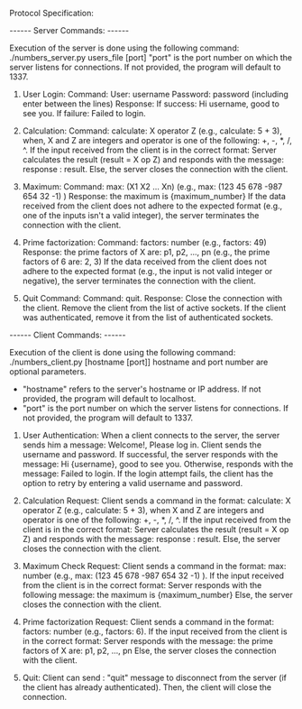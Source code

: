 Protocol Specification:

------ Server Commands: ------

Execution of the server is done using the following command:
./numbers_server.py users_file [port]
"port" is the port number on which the server listens for connections. If not provided, the program will default to 1337.

1. User Login: Command: User: username Password: password (including enter between the lines)
   Response: If success: Hi username, good to see you. If failure: Failed to login.

2. Calculation:
   Command: calculate: X operator Z (e.g., calculate: 5 + 3),
   when, X and Z are integers and operator is one of the following: +, -, \*, /, ^.
   If the input received from the client is in the correct format:
   Server calculates the result (result = X op Z) and responds with the message: response : result. Else, the server closes the connection with the client.

3. Maximum:
   Command: max: (X1 X2 ... Xn) (e.g., max: (123 45 678 -987 654 32 -1) )
   Response: the maximum is {maximum_number}
   If the data received from the client does not adhere to the expected format (e.g., one of the inputs isn't a valid integer), the server terminates the connection with the client.

4. Prime factorization:
   Command: factors: number (e.g., factors: 49)
   Response: the prime factors of X are: p1, p2, ..., pn (e.g., the prime factors of 6 are: 2, 3)
   If the data received from the client does not adhere to the expected format (e.g., the input is not valid integer or negative), the server terminates the connection with the client.

5. Quit Command:
   Command: quit. Response: Close the connection with the client. Remove the client from the list of active sockets. If the client was authenticated, remove it from the list of authenticated sockets.

------ Client Commands: ------

Execution of the client is done using the following command: ./numbers_client.py [hostname [port]]
hostname and port number are optional parameters.

- "hostname" refers to the server's hostname or IP address. If not provided, the program will default to localhost.
- "port" is the port number on which the server listens for connections. If not provided, the program will default to 1337.

1. User Authentication:
   When a client connects to the server, the server sends him a message: Welcome!, Please log in.
   Client sends the username and password. If successful, the server responds with the message: Hi {username}, good to see you. Otherwise, responds with the message: Failed to login.
   If the login attempt fails, the client has the option to retry by entering a valid username and password.

2. Calculation Request:
   Client sends a command in the format: calculate: X operator Z (e.g., calculate: 5 + 3),
   when X and Z are integers and operator is one of the following: +, -, \*, /, ^.
   If the input received from the client is in the correct format:
   Server calculates the result (result = X op Z) and responds with the message: response : result.
   Else, the server closes the connection with the client.

3. Maximum Check Request:
   Client sends a command in the format: max: number (e.g., max: (123 45 678 -987 654 32 -1) ).
   If the input received from the client is in the correct format: Server responds with the following message: the maximum is {maximum_number}
   Else, the server closes the connection with the client.

4. Prime factorization Request:
   Client sends a command in the format: factors: number (e.g., factors: 6).
   If the input received from the client is in the correct format: Server responds with the message: the prime factors of X are: p1, p2, ..., pn
   Else, the server closes the connection with the client.

5. Quit:
   Client can send : "quit" message to disconnect from the server (if the client has already authenticated). Then, the client will close the connection.
